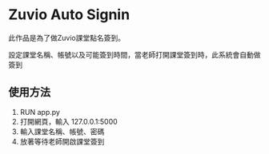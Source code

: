 # Zuvio Auto Signin

此作品是為了做Zuvio課堂點名簽到。

設定課堂名稱、帳號以及可能簽到時間，當老師打開課堂簽到時，此系統會自動做簽到

## 使用方法
1. RUN app.py
2. 打開網頁，輸入 127.0.0.1:5000
3. 輸入課堂名稱、帳號、密碼
4. 放著等待老師開啟課堂簽到
